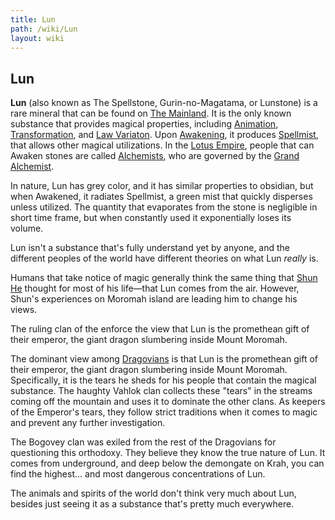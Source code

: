 ```yaml
---
title: Lun
path: /wiki/Lun
layout: wiki
---
```


## Lun

**Lun** (also known as The Spellstone, Gurin-no-Magatama, or Lunstone)
is a rare mineral that can be found on [The
Mainland](/wiki/The_Mainland "wikilink"). It is the only known substance that
provides magical properties, including
[Animation](/wiki/Animation "wikilink"),
[Transformation](/wiki/Transformation "wikilink"), and [Law
Variaton](/wiki/Law_Variaton "wikilink"). Upon
[Awakening](/wiki/Awakening "wikilink"), it produces
[Spellmist](/wiki/Spellmist "wikilink"), that allows other magical
utilizations. In the [Lotus Empire](/wiki/Lotus_Empire "wikilink"), people
that can Awaken stones are called [Alchemists](/wiki/Alchemists "wikilink"),
who are governed by the [Grand Alchemist](/wiki/Grand_Alchemist "wikilink").

In nature, Lun has grey color, and it has similar properties to
obsidian, but when Awakened, it radiates Spellmist, a green mist that
quickly disperses unless utilized. The quantity that evaporates from the
stone is negligible in short time frame, but when constantly used it
exponentially loses its volume.

Lun isn't a substance that's fully understand yet by anyone, and
the different peoples of the world have different theories on what Lun *really* is.

Humans that take notice of magic generally think the same thing that [Shun He](/wiki/Shun_He "wikilink") thought for most of his life&mdash;that Lun comes from the air.
However, Shun's experiences on Moromah island are leading him to change his views.

The ruling clan of the  enforce the view
that Lun is the promethean gift of their emperor, the giant dragon slumbering inside
Mount Moromah.

The dominant view among [Dragovians](/wiki/Dragovians "wikilink") is that Lun is the
promethean gift of their emperor, the giant dragon slumbering inside Mount Moromah.
Specifically, it is the tears he sheds for his people that contain the magical
substance. The haughty Vahlok clan collects these "tears" in the streams coming off the
mountain and uses it to dominate the other clans. As keepers of the Emperor's tears,
they follow strict traditions when it comes to magic and prevent any further
investigation.

The Bogovey clan was exiled from the rest of the Dragovians for questioning this orthodoxy. They believe they know the true nature of Lun. It comes from underground, and deep below the demongate on Krah, you can find the highest… and most dangerous concentrations of Lun.

The animals and spirits of the world don't think very much about Lun, besides
just seeing it as a substance that's pretty much everywhere.

